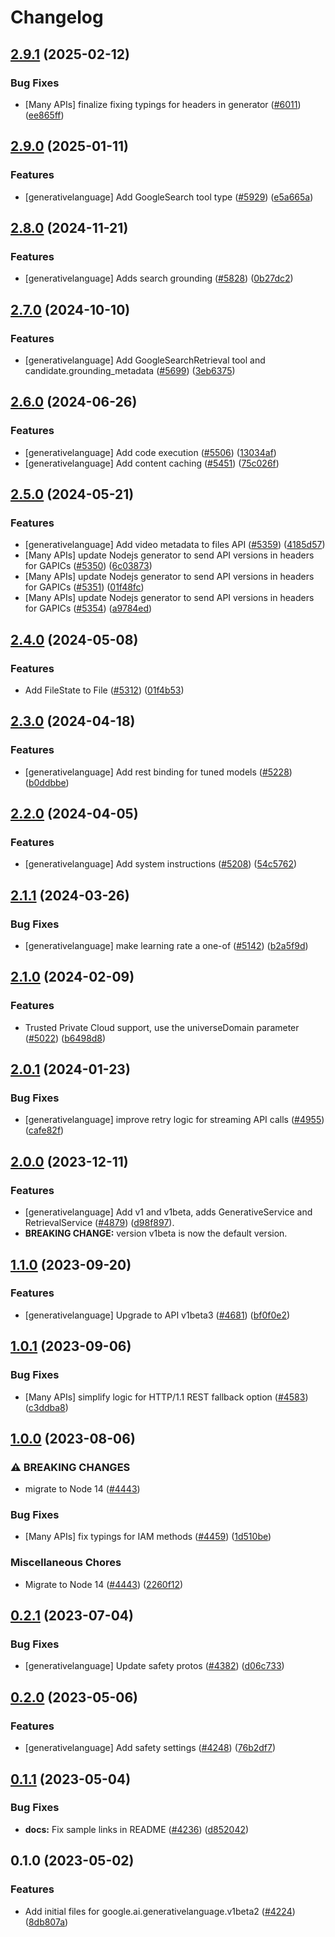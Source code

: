 # Changelog

## [2.9.1](https://github.com/googleapis/google-cloud-node/compare/generativelanguage-v2.9.0...generativelanguage-v2.9.1) (2025-02-12)


### Bug Fixes

* [Many APIs] finalize fixing typings for headers in generator ([#6011](https://github.com/googleapis/google-cloud-node/issues/6011)) ([ee865ff](https://github.com/googleapis/google-cloud-node/commit/ee865ff34a696fbd657e4cfb6cc4be2f6651f77a))

## [2.9.0](https://github.com/googleapis/google-cloud-node/compare/generativelanguage-v2.8.0...generativelanguage-v2.9.0) (2025-01-11)


### Features

* [generativelanguage] Add GoogleSearch tool type ([#5929](https://github.com/googleapis/google-cloud-node/issues/5929)) ([e5a665a](https://github.com/googleapis/google-cloud-node/commit/e5a665a909fb52d2ec4d05f147ac2c7ebd8ceb01))

## [2.8.0](https://github.com/googleapis/google-cloud-node/compare/generativelanguage-v2.7.0...generativelanguage-v2.8.0) (2024-11-21)


### Features

* [generativelanguage] Adds search grounding ([#5828](https://github.com/googleapis/google-cloud-node/issues/5828)) ([0b27dc2](https://github.com/googleapis/google-cloud-node/commit/0b27dc2c46300e144e82f6bd90a0fbf7072b22db))

## [2.7.0](https://github.com/googleapis/google-cloud-node/compare/generativelanguage-v2.6.0...generativelanguage-v2.7.0) (2024-10-10)


### Features

* [generativelanguage] Add GoogleSearchRetrieval tool and candidate.grounding_metadata ([#5699](https://github.com/googleapis/google-cloud-node/issues/5699)) ([3eb6375](https://github.com/googleapis/google-cloud-node/commit/3eb6375a4e4f28565de5e921c33e8547654a0fa2))

## [2.6.0](https://github.com/googleapis/google-cloud-node/compare/generativelanguage-v2.5.0...generativelanguage-v2.6.0) (2024-06-26)


### Features

* [generativelanguage] Add code execution ([#5506](https://github.com/googleapis/google-cloud-node/issues/5506)) ([13034af](https://github.com/googleapis/google-cloud-node/commit/13034af24e1d08cccab85e1f1f448a8ff24e469c))
* [generativelanguage] Add content caching ([#5451](https://github.com/googleapis/google-cloud-node/issues/5451)) ([75c026f](https://github.com/googleapis/google-cloud-node/commit/75c026f34b039e368c38bfb6242f01048d3bfb79))

## [2.5.0](https://github.com/googleapis/google-cloud-node/compare/generativelanguage-v2.4.0...generativelanguage-v2.5.0) (2024-05-21)


### Features

* [generativelanguage] Add video metadata to files API ([#5359](https://github.com/googleapis/google-cloud-node/issues/5359)) ([4185d57](https://github.com/googleapis/google-cloud-node/commit/4185d574058dea56f118cf019cd28adf89c7b5a9))
* [Many APIs] update Nodejs generator to send API versions in headers for GAPICs ([#5350](https://github.com/googleapis/google-cloud-node/issues/5350)) ([6c03873](https://github.com/googleapis/google-cloud-node/commit/6c038731de1f36456042e6b4ecf2a9686be662c7))
* [Many APIs] update Nodejs generator to send API versions in headers for GAPICs ([#5351](https://github.com/googleapis/google-cloud-node/issues/5351)) ([01f48fc](https://github.com/googleapis/google-cloud-node/commit/01f48fce63ec4ddf801d59ee2b8c0db9f6fb8372))
* [Many APIs] update Nodejs generator to send API versions in headers for GAPICs ([#5354](https://github.com/googleapis/google-cloud-node/issues/5354)) ([a9784ed](https://github.com/googleapis/google-cloud-node/commit/a9784ed3db6ee96d171762308bbbcd57390b6866))

## [2.4.0](https://github.com/googleapis/google-cloud-node/compare/generativelanguage-v2.3.0...generativelanguage-v2.4.0) (2024-05-08)


### Features

* Add FileState to File  ([#5312](https://github.com/googleapis/google-cloud-node/issues/5312)) ([01f4b53](https://github.com/googleapis/google-cloud-node/commit/01f4b533eab40cbc0868be66418bda716b998dc3))

## [2.3.0](https://github.com/googleapis/google-cloud-node/compare/generativelanguage-v2.2.0...generativelanguage-v2.3.0) (2024-04-18)


### Features

* [generativelanguage] Add rest binding for tuned models ([#5228](https://github.com/googleapis/google-cloud-node/issues/5228)) ([b0ddbbe](https://github.com/googleapis/google-cloud-node/commit/b0ddbbecf97de696c7699efbb351e8f862f7d8cf))

## [2.2.0](https://github.com/googleapis/google-cloud-node/compare/generativelanguage-v2.1.1...generativelanguage-v2.2.0) (2024-04-05)


### Features

* [generativelanguage] Add system instructions ([#5208](https://github.com/googleapis/google-cloud-node/issues/5208)) ([54c5762](https://github.com/googleapis/google-cloud-node/commit/54c5762d6ea9ac57d14271e651c03353326f15ac))

## [2.1.1](https://github.com/googleapis/google-cloud-node/compare/generativelanguage-v2.1.0...generativelanguage-v2.1.1) (2024-03-26)


### Bug Fixes

* [generativelanguage] make learning rate a one-of ([#5142](https://github.com/googleapis/google-cloud-node/issues/5142)) ([b2a5f9d](https://github.com/googleapis/google-cloud-node/commit/b2a5f9d476c5cc5bbf9eb47f0dc605284943d8c5))

## [2.1.0](https://github.com/googleapis/google-cloud-node/compare/generativelanguage-v2.0.1...generativelanguage-v2.1.0) (2024-02-09)


### Features

* Trusted Private Cloud support, use the universeDomain parameter  ([#5022](https://github.com/googleapis/google-cloud-node/issues/5022)) ([b6498d8](https://github.com/googleapis/google-cloud-node/commit/b6498d8580d056817981dedbaa0ea5d82e9dccc2))

## [2.0.1](https://github.com/googleapis/google-cloud-node/compare/generativelanguage-v2.0.0...generativelanguage-v2.0.1) (2024-01-23)


### Bug Fixes

* [generativelanguage] improve retry logic for streaming API calls ([#4955](https://github.com/googleapis/google-cloud-node/issues/4955)) ([cafe82f](https://github.com/googleapis/google-cloud-node/commit/cafe82f06e0afa498ae234b0afe01f8014311f4b))

## [2.0.0](https://github.com/googleapis/google-cloud-node/compare/generativelanguage-v1.1.0...generativelanguage-v2.0.0) (2023-12-11)


### Features

* [generativelanguage] Add v1 and v1beta, adds GenerativeService and RetrievalService ([#4879](https://github.com/googleapis/google-cloud-node/issues/4879)) ([d98f897](https://github.com/googleapis/google-cloud-node/commit/d98f897acb7aa3bcb01b7494dcdfd6cdb8b861e5)).
* **BREAKING CHANGE:** version v1beta is now the default version.

## [1.1.0](https://github.com/googleapis/google-cloud-node/compare/generativelanguage-v1.0.1...generativelanguage-v1.1.0) (2023-09-20)


### Features

* [generativelanguage] Upgrade to API v1beta3 ([#4681](https://github.com/googleapis/google-cloud-node/issues/4681)) ([bf0f0e2](https://github.com/googleapis/google-cloud-node/commit/bf0f0e27911d56cb3e24ae8fb7ef29a2ae9ab9a6))

## [1.0.1](https://github.com/googleapis/google-cloud-node/compare/generativelanguage-v1.0.0...generativelanguage-v1.0.1) (2023-09-06)


### Bug Fixes

* [Many APIs] simplify logic for HTTP/1.1 REST fallback option ([#4583](https://github.com/googleapis/google-cloud-node/issues/4583)) ([c3ddba8](https://github.com/googleapis/google-cloud-node/commit/c3ddba8df9fee6185e36a4e99f7c67b0319f1242))

## [1.0.0](https://github.com/googleapis/google-cloud-node/compare/generativelanguage-v0.2.1...generativelanguage-v1.0.0) (2023-08-06)


### ⚠ BREAKING CHANGES

* migrate to Node 14 ([#4443](https://github.com/googleapis/google-cloud-node/issues/4443))

### Bug Fixes

* [Many APIs] fix typings for IAM methods ([#4459](https://github.com/googleapis/google-cloud-node/issues/4459)) ([1d510be](https://github.com/googleapis/google-cloud-node/commit/1d510bef5bd7b0ac3552b4729ef3d9ebe1ac3dc4))


### Miscellaneous Chores

* Migrate to Node 14 ([#4443](https://github.com/googleapis/google-cloud-node/issues/4443)) ([2260f12](https://github.com/googleapis/google-cloud-node/commit/2260f12543d171bda95345e53475f5f0fdc45770))

## [0.2.1](https://github.com/googleapis/google-cloud-node/compare/generativelanguage-v0.2.0...generativelanguage-v0.2.1) (2023-07-04)


### Bug Fixes

* [generativelanguage] Update safety protos ([#4382](https://github.com/googleapis/google-cloud-node/issues/4382)) ([d06c733](https://github.com/googleapis/google-cloud-node/commit/d06c733eac7699f2a10853b150cfdeae464a9962))

## [0.2.0](https://github.com/googleapis/google-cloud-node/compare/generativelanguage-v0.1.1...generativelanguage-v0.2.0) (2023-05-06)


### Features

* [generativelanguage] Add safety settings ([#4248](https://github.com/googleapis/google-cloud-node/issues/4248)) ([76b2df7](https://github.com/googleapis/google-cloud-node/commit/76b2df71b44de5f1764749f8393f2a2cee68221e))

## [0.1.1](https://github.com/googleapis/google-cloud-node/compare/generativelanguage-v0.1.0...generativelanguage-v0.1.1) (2023-05-04)


### Bug Fixes

* **docs:** Fix sample links in README ([#4236](https://github.com/googleapis/google-cloud-node/issues/4236)) ([d852042](https://github.com/googleapis/google-cloud-node/commit/d8520421c0d4c306d8a0d2cf8bf94186d6a27a6b))

## 0.1.0 (2023-05-02)


### Features

* Add initial files for google.ai.generativelanguage.v1beta2 ([#4224](https://github.com/googleapis/google-cloud-node/issues/4224)) ([8db807a](https://github.com/googleapis/google-cloud-node/commit/8db807ae80a695bb1ad4fa290bc9a50ce29a8365))
